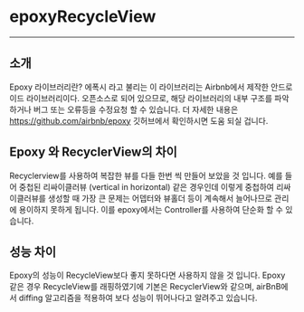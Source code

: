 # epoxyRecycleView
---
## 소개
Epoxy 라이브러리란?
에폭시 라고 불리는 이 라이브러리는 Airbnb에서 제작한 안드로이드 라이브러리이다.
오픈소스로 되어 있으므로, 해당 라이브러리의 내부 구조를 파악하거나 버그 또는 오류등을 수정요청 할 수 있습니다.
더 자세한 내용은 https://github.com/airbnb/epoxy 깃허브에서 확인하시면 도움 되실 겁니다.

## Epoxy 와 RecyclerView의 차이
Recyclerview를 사용하여 복잡한 뷰를 다들 한번 씩 만들어 보았을 것 입니다.
예를 들어 중첩된 리싸이클러뷰 (vertical in horizontal) 같은 경우인데 이렇게 중첩하여 리싸이클러뷰를 생성할 때 가장 큰 문제는 어뎁터와 뷰홀더 등이 계속해서 늘어나므로 관리에 용이하지 못하게 됩니다.
이를 epoxy에서는 Controller를 사용하여 단순화 할 수 있습니다.

## 성능 차이
Epoxy의 성능이 RecycleView보다 좋지 못하다면 사용하지 않을 것 입니다.
Epoxy 같은 경우 RecycleView를 래핑하였기에 기본은 RecyclerView와 같으며, airBnB에서 diffing 알고리즘을 적용하여
보다 성능이 뛰어나다고 알려주고 있습니다.

